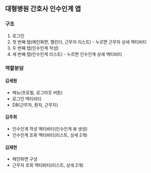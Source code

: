 ## 대형병원 간호사 인수인계 앱

### 구조
1. 로그인
2. 첫 번째 탭(메인화면, 캘린더, 근무자 리스트) - 누르면 근무자 상세 액티비티
3. 두 번째 탭(인수인계 작성)
4. 세 번째 탭(인수인계 리스트) - 누르면 인수인계 상세 액티비티


### 역할분담
#### 김세원
- 메뉴(프로필, 로그아웃 버튼)
- 로그인 액티비티
- DB(근무자, 환자, 근무지)

#### 김주희
- 인수인계 작성 액티비티(인수인계 뷰 생성)
- 인수인계 조회 액티비티(리스트, 상세 2개)

#### 김재현
- 메인화면 구성
- 근무자 조회 액티비티(리스트, 상세 2개)
